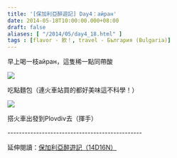 ```yaml
---
title: '[保加利亞醉遊記] Day4：айран'
date: 2014-05-18T10:00:00.000+08:00
draft: false
aliases: [ "/2014/05/day4_18.html" ]
tags : [flavor - 飲！, travel - България (Bulgaria)]
---
```


早上喝一枝айран，這隻稀一點同帶酸  

![](/images/bulgaria4a1.jpg)

吃點麵包（連火車站買的都好美味這不科學！）  

![](/images/bulgaria4a.jpg)

搭火車出發到Plovdiv去（揮手）  
  
\-----------------------------------------------  
  
延伸閱讀：[保加利亞醉遊記（14D16N）](https://hidie.net/bulgaria14d16n/)
